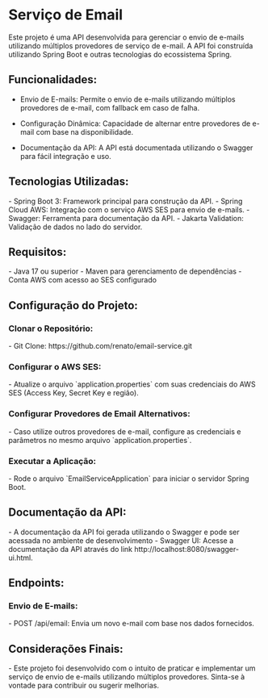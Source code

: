 <h1>Serviço de Email</h1>
Este projeto é uma API desenvolvida para gerenciar o envio de e-mails utilizando múltiplos provedores de serviço de e-mail. A API foi construída utilizando Spring Boot e outras tecnologias do ecossistema Spring. 
<h2>Funcionalidades:</h2> 

- Envio de E-mails: Permite o envio de e-mails utilizando múltiplos provedores de e-mail, com fallback em caso de falha. 

- Configuração Dinâmica: Capacidade de alternar entre provedores de e-mail com base na disponibilidade. 

- Documentação da API: A API está documentada utilizando o Swagger para fácil integração e uso. 

<h2>Tecnologias Utilizadas:</h2> 
- Spring Boot 3: Framework principal para construção da API. 
- Spring Cloud AWS: Integração com o serviço AWS SES para envio de e-mails. 
- Swagger: Ferramenta para documentação da API. 
- Jakarta Validation: Validação de dados no lado do servidor. 

<h2>Requisitos:</h2> 
- Java 17 ou superior - Maven para gerenciamento de dependências 
- Conta AWS com acesso ao SES configurado 

<h2>Configuração do Projeto:</h2> 

<h3>Clonar o Repositório:</h3> 
- Git Clone: https://github.com/renato/email-service.git 

<h3>Configurar o AWS SES:</h3> 
- Atualize o arquivo `application.properties` com suas credenciais do AWS SES (Access Key, Secret Key e região). 

<h3>Configurar Provedores de Email Alternativos:</h3> 
- Caso utilize outros provedores de e-mail, configure as credenciais e parâmetros no mesmo arquivo `application.properties`. 

<h3>Executar a Aplicação:</h3> 
- Rode o arquivo `EmailServiceApplication` para iniciar o servidor Spring Boot. 

<h2>Documentação da API:</h2> 
- A documentação da API foi gerada utilizando o Swagger e pode ser acessada no ambiente de desenvolvimento
- Swagger UI: Acesse a documentação da API através do link http://localhost:8080/swagger-ui.html.

<h2>Endpoints:</h2> <h3>Envio de E-mails:</h3>
- POST /api/email: Envia um novo e-mail com base nos dados fornecidos.

<h2>Considerações Finais:</h2> 
- Este projeto foi desenvolvido com o intuito de praticar e implementar um serviço de envio de e-mails utilizando múltiplos provedores. Sinta-se à vontade para contribuir ou sugerir melhorias.